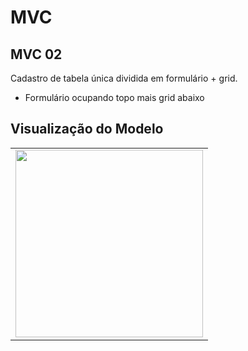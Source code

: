 # MVC

## MVC 02

Cadastro de tabela única dividida em formulário + grid.

- Formulário ocupando topo mais grid abaixo

## Visualização do Modelo

<table>
  <tr><td>
    <img src="SXMVC02.png" height="300em"/><br />
  </td></tr>
</table>
